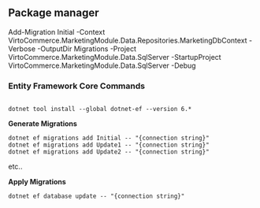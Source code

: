 
## Package manager 
Add-Migration Initial -Context VirtoCommerce.MarketingModule.Data.Repositories.MarketingDbContext  -Verbose -OutputDir Migrations -Project VirtoCommerce.MarketingModule.Data.SqlServer -StartupProject VirtoCommerce.MarketingModule.Data.SqlServer  -Debug



### Entity Framework Core Commands
```

dotnet tool install --global dotnet-ef --version 6.*
```

**Generate Migrations**

```
dotnet ef migrations add Initial -- "{connection string}"
dotnet ef migrations add Update1 -- "{connection string}"
dotnet ef migrations add Update2 -- "{connection string}"
```

etc..

**Apply Migrations**

`dotnet ef database update -- "{connection string}"`
